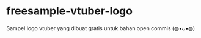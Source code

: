 # freesample-vtuber-logo
Sampel logo vtuber yang dibuat gratis untuk bahan open commis (⁠◍⁠•⁠ᴗ⁠•⁠◍⁠)
